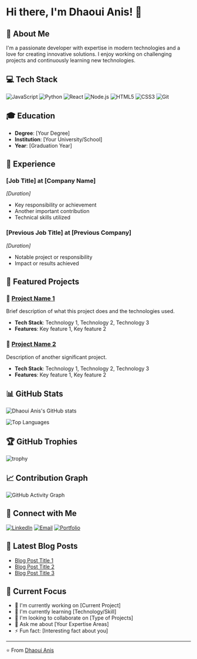 # Hi there, I'm Dhaoui Anis! 👋

## 🚀 About Me
I'm a passionate developer with expertise in modern technologies and a love for creating innovative solutions. I enjoy working on challenging projects and continuously learning new technologies.

## 💻 Tech Stack
![JavaScript](https://img.shields.io/badge/-JavaScript-F7DF1E?style=flat-square&logo=javascript&logoColor=black)
![Python](https://img.shields.io/badge/-Python-3776AB?style=flat-square&logo=python&logoColor=white)
![React](https://img.shields.io/badge/-React-61DAFB?style=flat-square&logo=react&logoColor=black)
![Node.js](https://img.shields.io/badge/-Node.js-339933?style=flat-square&logo=node.js&logoColor=white)
![HTML5](https://img.shields.io/badge/-HTML5-E34F26?style=flat-square&logo=html5&logoColor=white)
![CSS3](https://img.shields.io/badge/-CSS3-1572B6?style=flat-square&logo=css3&logoColor=white)
![Git](https://img.shields.io/badge/-Git-F05032?style=flat-square&logo=git&logoColor=white)

## 🎓 Education
- **Degree**: [Your Degree]
- **Institution**: [Your University/School]
- **Year**: [Graduation Year]

## 💼 Experience
### [Job Title] at [Company Name]
*[Duration]*
- Key responsibility or achievement
- Another important contribution
- Technical skills utilized

### [Previous Job Title] at [Previous Company]
*[Duration]*
- Notable project or responsibility
- Impact or results achieved

## 🌟 Featured Projects

### 🔗 [Project Name 1](link-to-project)
Brief description of what this project does and the technologies used.
- **Tech Stack**: Technology 1, Technology 2, Technology 3
- **Features**: Key feature 1, Key feature 2

### 🔗 [Project Name 2](link-to-project)
Description of another significant project.
- **Tech Stack**: Technology 1, Technology 2, Technology 3
- **Features**: Key feature 1, Key feature 2

## 📊 GitHub Stats
![Dhaoui Anis's GitHub stats](https://github-readme-stats.vercel.app/api?username=YOUR_GITHUB_USERNAME&show_icons=true&theme=radical)

![Top Languages](https://github-readme-stats.vercel.app/api/top-langs/?username=YOUR_GITHUB_USERNAME&layout=compact&theme=radical)

## 🏆 GitHub Trophies
![trophy](https://github-profile-trophy.vercel.app/?username=YOUR_GITHUB_USERNAME&theme=radical)

## 📈 Contribution Graph
![GitHub Activity Graph](https://activity-graph.herokuapp.com/graph?username=YOUR_GITHUB_USERNAME&theme=radical)

## 🤝 Connect with Me
[![LinkedIn](https://img.shields.io/badge/-LinkedIn-0077B5?style=flat-square&logo=linkedin&logoColor=white)](your-linkedin-url)
[![Email](https://img.shields.io/badge/-Email-D14836?style=flat-square&logo=gmail&logoColor=white)](mailto:your-email@example.com)
[![Portfolio](https://img.shields.io/badge/-Portfolio-000000?style=flat-square&logo=react&logoColor=white)](your-portfolio-url)

## 📝 Latest Blog Posts
<!-- BLOG-POST-LIST:START -->
- [Blog Post Title 1](link-to-post)
- [Blog Post Title 2](link-to-post)
- [Blog Post Title 3](link-to-post)
<!-- BLOG-POST-LIST:END -->

## 🎯 Current Focus
- 🔭 I'm currently working on [Current Project]
- 🌱 I'm currently learning [Technology/Skill]
- 👯 I'm looking to collaborate on [Type of Projects]
- 💬 Ask me about [Your Expertise Areas]
- ⚡ Fun fact: [Interesting fact about you]

---
⭐️ From [Dhaoui Anis](https://github.com/YOUR_GITHUB_USERNAME)
